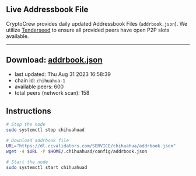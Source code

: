 ## Live Addressbook File

CryptoCrew provides daily updated Addressbook Files (`addrbook.json`). We utilize [Tenderseed](https://github.com/binaryholdings/tenderseed) to ensure all provided peers have open P2P slots available.

---
**Download: [addrbook.json](https://dl.ccvalidators.com/SERVICE/chihuahua/addrbook.json)**
---

- last updated: Thu Aug 31 2023 16:58:39
- chain id: `chihuahua-1`
- available peers: 600
- total peers (network scan): 158

## Instructions
```sh
# Stop the node
sudo systemctl stop chihuahuad

# Download addrbook file
URL="https://dl.ccvalidators.com/SERVICE/chihuahua/addrbook.json"
wget -4 $URL -P $HOME/.chihuahuad/config/addrbook.json

# Start the node
sudo systemctl start chihuahuad
```
